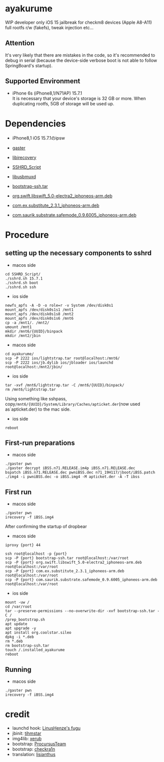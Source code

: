 # ayakurume  
WIP developer only iOS 15 jailbreak for checkm8 devices (Apple A8-A11)  
full rootfs r/w (fakefs), tweak injection etc...  

## Attention
It's very likely that there are mistakes in the code, so it's recommended to debug in serial (because the device-side verbose boot is not able to follow SpringBoard's startup).

## Supported Environment 
- iPhone 6s (iPhone8,1/N71AP) 15.7.1  
It is necessary that your device's storage is 32 GB or more. When duplicating rootfs, 5GB of storage will be used up.

# Dependencies 
- iPhone8,1 iOS 15.7.1のipsw  
- [gaster](https://github.com/0x7ff/gaster)  
- [libirecovery](https://github.com/libimobiledevice/libirecovery)  
- [SSHRD_Script](https://github.com/verygenericname/SSHRD_Script)  
- [libusbmuxd](https://github.com/libimobiledevice/libusbmuxd)  

- [bootstrap-ssh.tar](https://cdn.discordapp.com/attachments/1017153024768081921/1026161261077090365/bootstrap-ssh.tar)  
- [org.swift.libswift_5.0-electra2_iphoneos-arm.deb](https://github.com/coolstar/Odyssey-bootstrap/raw/master/org.swift.libswift_5.0-electra2_iphoneos-arm.deb)  
- [com.ex.substitute_2.3.1_iphoneos-arm.deb](https://apt.bingner.com/debs/1443.00/com.ex.substitute_2.3.1_iphoneos-arm.deb)  
- [com.saurik.substrate.safemode_0.9.6005_iphoneos-arm.deb](https://apt.bingner.com/debs/1443.00/com.saurik.substrate.safemode_0.9.6005_iphoneos-arm.deb)  

# Procedure
## setting up the necessary components to sshrd 
- macos side
```
cd SSHRD_Script/
./sshrd.sh 15.7.1
./sshrd.sh boot
./sshrd.sh ssh
```
- ios side
```
newfs_apfs -A -D -o role=r -v System /dev/disk0s1
mount_apfs /dev/disk0s1s1 /mnt1
mount_apfs /dev/disk0s1s8 /mnt2
mount_apfs /dev/disk0s1s6 /mnt6
cp -a /mnt1/. /mnt2/
umount /mnt1
mkdir /mnt6/{UUID}/binpack
mkdir /mnt2/jbin
```
- macos side
```
cd ayakurume/
scp -P 2222 ios/lightstrap.tar root@localhost:/mnt6/
scp -P 2222 ios/jb.dylib ios/jbloader ios/launchd root@localhost:/mnt2/jbin/
```
- ios side
```
tar -xvf /mnt6/lightstrap.tar -C /mnt6/{UUID}/binpack/
rm /mnt6/lightstrap.tar
```

Using something like sshpass, copy`/mnt6/{UUID}/System/Library/Caches/apticket.der`(now used as`apticket.der) to the mac side.


- ios side
```
reboot
```

## First-run preparations
- macos side
```
./gaster pwn
./gaster decrypt iBSS.n71.RELEASE.im4p iBSS.n71.RELEASE.dec
bspatch iBSS.n71.RELEASE.dec pwniBSS.dec n71_19H117/jboot/iBSS.patch
./img4 -i pwniBSS.dec -o iBSS.img4 -M apticket.der -A -T ibss
```

## First run
- macos side
```
./gaster pwn
irecovery -f iBSS.img4
```

After confirming the startup of dropbear
- macos side
```
iproxy {port} 44
```
```
ssh root@localhost -p {port}
scp -P {port} bootstrap-ssh.tar root@localhost:/var/root 
scp -P {port} org.swift.libswift_5.0-electra2_iphoneos-arm.deb root@localhost:/var/root 
scp -P {port} com.ex.substitute_2.3.1_iphoneos-arm.deb root@localhost:/var/root 
scp -P {port} com.saurik.substrate.safemode_0.9.6005_iphoneos-arm.deb root@localhost:/var/root 
```

- ios side
```
mount -uw /
cd /var/root
tar --preserve-permissions --no-overwrite-dir -xvf bootstrap-ssh.tar -C /
/prep_bootstrap.sh
apt update
apt upgrade -y
apt install org.coolstar.sileo
dpkg -i *.deb
rm *.deb
rm bootstrap-ssh.tar
touch /.installed_ayakurume
reboot
```

## Running
- macos side
```
./gaster pwn
irecovery -f iBSS.img4
```

# credit  
- launchd hook: [LinusHenze's fugu](https://github.com/LinusHenze/Fugu)  
- jbinit: [tihmstar](https://github.com/tihmstar/jbinit)  
- img4lib: [xerub](https://github.com/xerub/img4lib)  
- bootstrap: [ProcursusTeam](https://github.com/ProcursusTeam)  
- bootstrap: [checkra1n](https://github.com/checkra1n)  
- translation: [lisianthus](https://github.com/lisiyaki)
